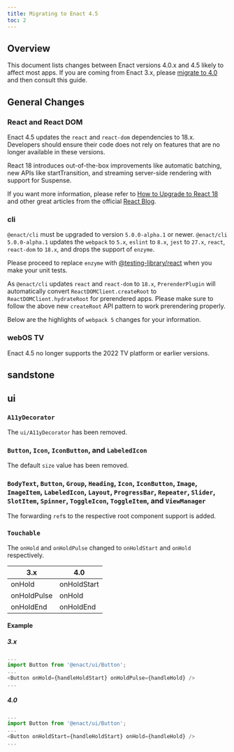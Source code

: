 ```yaml
---
title: Migrating to Enact 4.5
toc: 2
---
```


## Overview
This document lists changes between Enact versions 4.0.x and 4.5 likely to affect most apps.  If you
are coming from Enact 3.x, please [migrate to 4.0](./migrating-to-enact-4.md) and then consult
this guide.

## General Changes

### React and React DOM
Enact 4.5 updates the `react` and `react-dom` dependencies to 18.x.  Developers should ensure
their code does not rely on features that are no longer available in these versions.

React 18 introduces out-of-the-box improvements like automatic batching, new APIs like startTransition, and streaming server-side rendering with support for Suspense.



If you want more information, please refer to [How to Upgrade to React 18](https://reactjs.org/blog/2022/03/08/react-18-upgrade-guide.html) and other great articles from the official [React Blog](https://reactjs.org/blog).


### cli
`@enact/cli` must be upgraded to version `5.0.0-alpha.1` or newer.
`@enact/cli` `5.0.0-alpha.1` updates the `webpack` to `5.x`, `eslint` to `8.x`, `jest` to `27.x`,
`react`, `react-dom` to `18.x`, and drops the support of `enzyme`.

Please proceed to replace `enzyme` with [@testing-library/react](https://testing-library.com/docs/react-testing-library/intro/) when you make your unit tests.

As `@enact/cli` updates `react` and `react-dom` to `18.x`, `PrerenderPlugin` will automatically
convert `ReactDOMClient.createRoot` to `ReactDOMClient.hydrateRoot` for prerendered apps.
Please make sure to follow the above new `createRoot` API pattern to work prerendering properly.

Below are the highlights of `webpack 5` changes for your information.



### webOS TV
Enact 4.5 no longer supports the 2022 TV platform or earlier versions.

## sandstone

###

## ui

### `A11yDecorator`
The `ui/A11yDecorator` has been removed.

### `Button`, `Icon`, `IconButton`, and `LabeledIcon`
The default `size` value has been removed.

### `BodyText`, `Button`, `Group`, `Heading`, `Icon`, `IconButton`, `Image`, `ImageItem`, `LabeledIcon`, `Layout`, `ProgressBar`, `Repeater`, `Slider`, `SlotItem`, `Spinner`, `ToggleIcon`, `ToggleItem`, and `ViewManager`
The forwarding `ref`s to the respective root component support is added.

### `Touchable`
The `onHold` and `onHoldPulse` changed to `onHoldStart` and `onHold` respectively.

| 3.x | 4.0 |
|---|---|
| onHold | onHoldStart |
| onHoldPulse | onHold |
| onHoldEnd | onHoldEnd |

#### Example
##### 3.x
```js
...
import Button from '@enact/ui/Button';
...
<Button onHold={handleHoldStart} onHoldPulse={handleHold} />
...
```
##### 4.0
```js
...
import Button from '@enact/ui/Button';
...
<Button onHoldStart={handleHoldStart} onHold={handleHold} />
...
```
